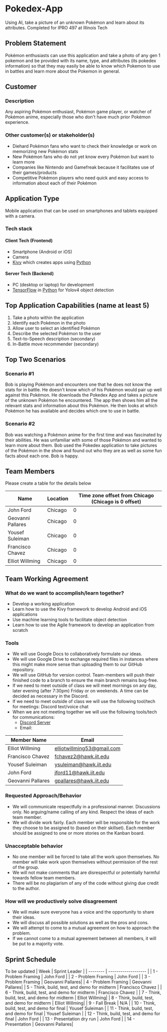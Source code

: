 # Pokedex-App
Using AI, take a picture of an unknown Pokémon and learn about its attributes. Completed for IPRO 497 at Illinois Tech
## Problem Statement
Pokémon enthusiasts can use this application and take a photo of any gen 1 pokemon and be provided with its name, type, and attributes (its pokedex information) so that they may easily be able to know which Pokemon to use in battles and learn more about the Pokemon in general.

## Customer
### Description
Any aspiring Pokémon enthusiast, Pokémon game player, or watcher of Pokémon anime, especially those who don't have much prior Pokémon experience.

### Other customer(s) or stakeholder(s)
- Diehard Pokémon fans who want to check their knowledge or work on memorizing new Pokémon stats
- New Pokémon fans who do not yet know every Pokémon but want to learn more
- Companies like Nintendo and Gamefreak because it facilitates use of their games/products
- Competitive Pokémon players who need quick and easy access to information about each of their Pokémon

## Application Type
Mobile application that can be used on smartphones and tablets equipped with a camera.
 
### Tech stack

#### Client Tech (Frontend)
- Smartphone (Android or iOS)
- Camera
- [Kivy](https://kivy.org/) which creates apps using [Python](https://www.python.org/)

#### Server Tech (Backend)
- PC (desktop or laptop) for development
- [TensorFlow](https://www.tensorflow.org/) in [Python](https://www.python.org/) for Yolov4 object detection

## Top Application Capabilities (name at least 5)
1. Take a photo within the application
2. Identify each Pokémon in the photo
3. Allow user to select an identified Pokémon
4. Describe the selected Pokémon to the user
5. Text-to-Speech description (secondary)
6. In-Battle move recommender (secondary)

## Top Two Scenarios

### Scenario #1
Bob is playing Pokémon and encounters one that he does not know the stats for in battle. He doesn't know which of his Pokémon would pair up well against this Pokémon. He downloads the Pokedex App and takes a picture of the unknown Pokémon he encountered. The app then shows him all the relevant stats and information about this Pokémon. He then looks at which Pokémon he has available and decides which one to use in battle.

### Scenario #2
Bob was watching a Pokémon anime for the first time and was fascinated by their abilities. He was unfamiliar with some of those Pokémon and wanted to learn more about them. Bob used the Pokedex application to take pictures of the Pokémon in the show and found out who they are as well as some fun facts about each one. Bob is happy.

## Team Members
Please create a table for the details below 

| Name |	Location	| Time zone offset from Chicago (Chicago is 0 offset)|
| --- | --- | --- |
| John Ford | Chicago | 0 |
| Geovanni Pallares | Chicago | 0 |
| Yousef Suleiman | Chicago | 0 |
| Francisco Chavez | Chicago | 0 |
| Elliot Willming | Chicago | 0 |

## Team Working Agreement
### What do we want to accomplish/learn together?
- Develop a working application
- Learn how to use the Kivy framework to develop Android and iOS applications
- Use machine learning tools to facilitate object detection
- Learn how to use the Agile framework to develop an application from scratch

### Tools
- We will use Google Docs to collaboratively formulate our ideas.
- We will use Google Drive to exchange required files in instances where this might make more sense than uploading them to our GitHub repository.
- We will use GitHub for version control. Team-members will push their finished code to a branch to ensure the main branch remains bug-free.
- If we need to meet outside of class we will meet mornings on any day, later evening (after 7:30pm) Friday or on weekends. A time can be decided as necessary in the Discord.
- If we need to meet outside of class we will use the following tool/tech for meetings: Discord text/voice chat
- When we are not meeting together we will use the following tools/tech for communications:
  - [Discord Server](http://discord.gg/9uT9jFDy)
  - Email:

| Member Name | Email |
| --- | --- |
| Elliot Willming | elliotwillming53@gmail.com |
| Francisco Chavez | fchavez2@hawk.iit.edu |
| Yousef Suleiman | ysuleiman@hawk.iit.edu |
| John Ford | jford11@hawk.iit.edu |
| Geovanni Pallares | gpallares@hawk.iit.edu |

### Requested Approach/Behavior
- We will communicate respectfully in a professional manner. Discussions only. No arguing/name calling of any kind. Respect the ideas of each team member.
- We will divide work fairly. Each member will be responsible for the work they choose to be assigned to (based on their skillset). Each member should be assigned to one or more stories on the Kanban board.

### Unacceptable behavior
- No one member will be forced to take all the work upon themselves. No member will take work upon themselves without permission of the rest of the group.
- We will not make comments that are disrespectful or potentially harmful towards fellow team members.
- There will be no plagiarism of any of the code without giving due credit to the author.

### How will we productively solve disagreement
- We will make sure everyone has a voice and the opportunity to share their ideas.
- We will discuss all possible solutions as well as the pros and cons.
- We will attempt to come to a mutual agreement on how to approach the problem.
- If we cannot come to a mutual agreement between all members, it will be put to a majority vote.

## Sprint Schedule
To be updated
| Week | Sprint Leader |
| --------  | ------------------- |
| 1 - Problem Framing                                 | John Ford              |
| 2 - Problem Framing                                 | John Ford             |
| 3 - Problem Framing                                 | Geovanni Pallares|
| 4 - Problem Framing                                 | Geovanni Pallares|
| 5 - Think, build, test, and demo for midterm        | Francisco Chavez |
| 6 - Think, build, test, and demo for midterm        | Francisco Chavez |
| 7 - Think, build, test, and demo for midterm        | Elliot Willming|
| 8 - Think, build, test, and demo for midterm        | Elliot Willming|
| 9 - Fall Break                                    | N/A               |
| 10 - Think, build, test, and demo for final	      |  Yousef Suleiman     |
| 11 - Think, build, test, and demo for final         | Yousef Suleiman          |
| 12 - Think, build, test, and demo for final         | John Ford          |
| 13 - Presentation dry run                           | John Ford   |
| 14 - Presentation                                   | Geovanni Pallares|
